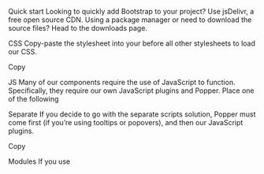 Quick start
Looking to quickly add Bootstrap to your project? Use jsDelivr, a free open source CDN. Using a package manager or need to download the source files? Head to the downloads page.

CSS
Copy-paste the stylesheet <link> into your <head> before all other stylesheets to load our CSS.

Copy
<link href="https://cdn.jsdelivr.net/npm/bootstrap@5.1.3/dist/css/bootstrap.min.css" rel="stylesheet" integrity="sha384-1BmE4kWBq78iYhFldvKuhfTAU6auU8tT94WrHftjDbrCEXSU1oBoqyl2QvZ6jIW3" crossorigin="anonymous">
JS
Many of our components require the use of JavaScript to function. Specifically, they require our own JavaScript plugins and Popper. Place one of the following <script>s near the end of your pages, right before the closing </body> tag, to enable them.

Bundle
Include every Bootstrap JavaScript plugin and dependency with one of our two bundles. Both bootstrap.bundle.js and bootstrap.bundle.min.js include Popper for our tooltips and popovers. For more information about what’s included in Bootstrap, please see our contents section.

Copy
<script src="https://cdn.jsdelivr.net/npm/bootstrap@5.1.3/dist/js/bootstrap.bundle.min.js" integrity="sha384-ka7Sk0Gln4gmtz2MlQnikT1wXgYsOg+OMhuP+IlRH9sENBO0LRn5q+8nbTov4+1p" crossorigin="anonymous"></script>
Separate
If you decide to go with the separate scripts solution, Popper must come first (if you’re using tooltips or popovers), and then our JavaScript plugins.

Copy
<script src="https://cdn.jsdelivr.net/npm/@popperjs/core@2.10.2/dist/umd/popper.min.js" integrity="sha384-7+zCNj/IqJ95wo16oMtfsKbZ9ccEh31eOz1HGyDuCQ6wgnyJNSYdrPa03rtR1zdB" crossorigin="anonymous"></script>
<script src="https://cdn.jsdelivr.net/npm/bootstrap@5.1.3/dist/js/bootstrap.min.js" integrity="sha384-QJHtvGhmr9XOIpI6YVutG+2QOK9T+ZnN4kzFN1RtK3zEFEIsxhlmWl5/YESvpZ13" crossorigin="anonymous"></script>
Modules
If you use <script type="module">, please refer to our using Bootstrap as a module section.

Components
Curious which components explicitly require our JavaScript and Popper? Click the show components link below. If you’re at all unsure about the general page structure, keep reading for an example page template.

Show components requiring JavaScript
Starter template
Be sure to have your pages set up with the latest design and development standards. That means using an HTML5 doctype and including a viewport meta tag for proper responsive behaviors. Put it all together and your pages should look like this:

Copy
<!doctype html>
<html lang="en">
  <head>
    <!-- Required meta tags -->
    <meta charset="utf-8">
    <meta name="viewport" content="width=device-width, initial-scale=1">

    <!-- Bootstrap CSS -->
    <link href="https://cdn.jsdelivr.net/npm/bootstrap@5.1.3/dist/css/bootstrap.min.css" rel="stylesheet" integrity="sha384-1BmE4kWBq78iYhFldvKuhfTAU6auU8tT94WrHftjDbrCEXSU1oBoqyl2QvZ6jIW3" crossorigin="anonymous">

    <title>Hello, world!</title>
  </head>
  <body>
    <h1>Hello, world!</h1>

    <!-- Optional JavaScript; choose one of the two! -->

    <!-- Option 1: Bootstrap Bundle with Popper -->
    <script src="https://cdn.jsdelivr.net/npm/bootstrap@5.1.3/dist/js/bootstrap.bundle.min.js" integrity="sha384-ka7Sk0Gln4gmtz2MlQnikT1wXgYsOg+OMhuP+IlRH9sENBO0LRn5q+8nbTov4+1p" crossorigin="anonymous"></script>

    <!-- Option 2: Separate Popper and Bootstrap JS -->
    <!--
    <script src="https://cdn.jsdelivr.net/npm/@popperjs/core@2.10.2/dist/umd/popper.min.js" integrity="sha384-7+zCNj/IqJ95wo16oMtfsKbZ9ccEh31eOz1HGyDuCQ6wgnyJNSYdrPa03rtR1zdB" crossorigin="anonymous"></script>
    <script src="https://cdn.jsdelivr.net/npm/bootstrap@5.1.3/dist/js/bootstrap.min.js" integrity="sha384-QJHtvGhmr9XOIpI6YVutG+2QOK9T+ZnN4kzFN1RtK3zEFEIsxhlmWl5/YESvpZ13" crossorigin="anonymous"></script>
    -->
  </body>
</html>
For next steps, visit the Layout docs or our official examples to start laying out your site’s content and components.

Important globals
Bootstrap employs a handful of important global styles and settings that you’ll need to be aware of when using it, all of which are almost exclusively geared towards the normalization of cross browser styles. Let’s dive in.

HTML5 doctype
Bootstrap requires the use of the HTML5 doctype. Without it, you’ll see some funky incomplete styling, but including it shouldn’t cause any considerable hiccups.

Copy
<!doctype html>
<html lang="en">
  ...
</html>
Responsive meta tag
Bootstrap is developed mobile first, a strategy in which we optimize code for mobile devices first and then scale up components as necessary using CSS media queries. To ensure proper rendering and touch zooming for all devices, add the responsive viewport meta tag to your <head>.

Copy
<meta name="viewport" content="width=device-width, initial-scale=1">
You can see an example of this in action in the starter template.

Box-sizing
For more straightforward sizing in CSS, we switch the global box-sizing value from content-box to border-box. This ensures padding does not affect the final computed width of an element, but it can cause problems with some third-party software like Google Maps and Google Custom Search Engine.

On the rare occasion you need to override it, use something like the following:

Copy
.selector-for-some-widget {
  box-sizing: content-box;
}
With the above snippet, nested elements—including generated content via ::before and ::after—will all inherit the specified box-sizing for that .selector-for-some-widget.

Learn more about box model and sizing at CSS Tricks.

Reboot
For improved cross-browser rendering, we use Reboot to correct inconsistencies across browsers and devices while providing slightly more opinionated resets to common HTML elements.
